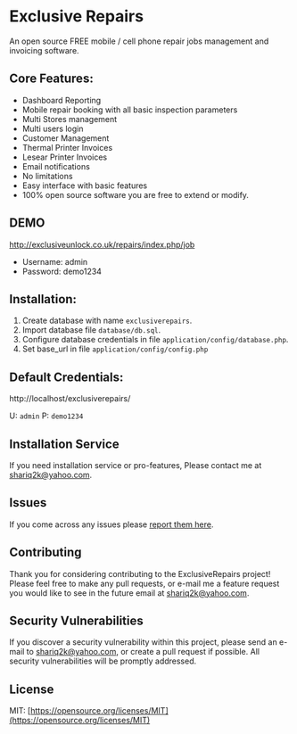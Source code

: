 # Exclusive Repairs
An open source FREE mobile / cell phone repair jobs management and invoicing software. 

## Core Features:
* Dashboard Reporting
* Mobile repair booking with all basic inspection parameters
* Multi Stores management
* Multi users login
* Customer Management
* Thermal Printer Invoices
* Lesear Printer Invoices
* Email notifications
* No limitations
* Easy interface with basic features
* 100% open source software you are free to extend or modify.

## DEMO
http://exclusiveunlock.co.uk/repairs/index.php/job
* Username: admin
* Password: demo1234

## Installation:
1. Create database with name `exclusiverepairs`.
2. Import database file `database/db.sql`.
3. Configure database credentials in file `application/config/database.php`.
4. Set base_url in file `application/config/config.php`

## Default Credentials:
http://localhost/exclusiverepairs/

U: `admin`
P: `demo1234`

## Installation Service
If you need installation service or pro-features, Please contact me at shariq2k@yahoo.com.

## Issues

If you come across any issues please [report them here](https://github.com/muhammad-shariq/exclusiverepairs/issues).

## Contributing

Thank you for considering contributing to the ExclusiveRepairs project! Please feel free to make any pull requests, or e-mail me a feature request you would like to see in the future email at shariq2k@yahoo.com.

## Security Vulnerabilities

If you discover a security vulnerability within this project, please send an e-mail to shariq2k@yahoo.com, or create a pull request if possible. All security vulnerabilities will be promptly addressed.

## License

MIT: [https://opensource.org/licenses/MIT](https://opensource.org/licenses/MIT)